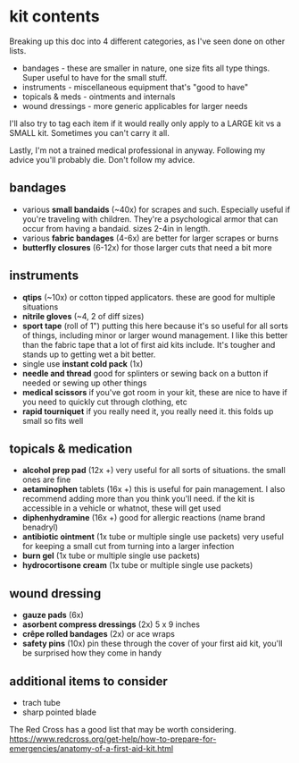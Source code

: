 # kit contents

Breaking up this doc into 4 different categories, as I've seen done on other
lists.

- bandages - these are smaller in nature, one size fits all type things.  Super
  useful to have for the small stuff.
- instruments - miscellaneous equipment that's "good to have"
- topicals & meds - ointments and internals
- wound dressings - more generic applicables for larger needs

I'll also try to tag each item if it would really only apply to a LARGE kit vs
a SMALL kit.  Sometimes you can't carry it all.

Lastly, I'm not a trained medical professional in anyway.  Following my advice
you'll probably die. Don't follow my advice.


## bandages

- various **small bandaids** (~40x) for scrapes and such. Especially useful
  if you're traveling with children. They're a psychological armor that can
  occur from having a bandaid.  sizes 2-4in in length.
- various **fabric bandages** (4-6x) are better for larger scrapes or burns
- **butterfly closures** (6-12x) for those larger cuts that need a bit more

## instruments

- **qtips** (~10x) or cotton tipped applicators. these are good for multiple
  situations
- **nitrile gloves** (~4, 2 of diff sizes)
- **sport tape** (roll of 1") putting this here because it's so useful for all
  sorts of things, including minor or larger wound management.  I like this
  better than the fabric tape that a lot of first aid kits include. It's
  tougher and stands up to getting wet a bit better.
- single use **instant cold pack** (1x)
- **needle and thread** good for splinters or sewing back on a button if needed
  or sewing up other things
- **medical scissors** if you've got room in your kit, these are nice to have if
  you need to quickly cut through clothing, etc
- **rapid tourniquet** if you really need it, you really need it. this folds up
  small so fits well

## topicals & medication

- **alcohol prep pad** (12x +) very useful for all sorts of situations. the
  small ones are fine
- **aetaminophen** tablets (16x +) this is useful for pain management. I also
  recommend adding more than you think you'll need. if the kit is accessible in
  a vehicle or whatnot, these will get used
- **diphenhydramine** (16x +) good for allergic reactions (name brand benadryl)
- **antibiotic ointment** (1x tube or multiple single use packets) very useful
  for keeping a small cut from turning into a larger infection
- **burn gel** (1x tube or multiple single use packets)
- **hydrocortisone cream** (1x tube or multiple single use packets)

## wound dressing

- **gauze pads** (6x)
- **asorbent compress dressings** (2x) 5 x 9 inches
- **crêpe rolled bandages** (2x) or ace wraps
- **safety pins** (10x) pin these through the cover of your first aid kit,
  you'll be surprised how they come in handy

## additional items to consider

- trach tube
- sharp pointed blade

The Red Cross has a good list that may be worth considering.
https://www.redcross.org/get-help/how-to-prepare-for-emergencies/anatomy-of-a-first-aid-kit.html

